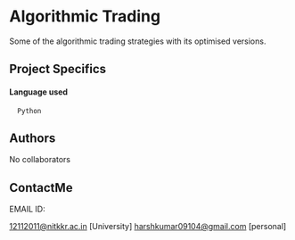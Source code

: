 
# Algorithmic Trading

Some of the algorithmic trading strategies with its optimised versions.



## Project Specifics

#### Language used 

```http
  Python
```


## Authors

No collaborators


## ContactMe

EMAIL ID: 

12112011@nitkkr.ac.in [University]
harshkumar09104@gmail.com [personal]
